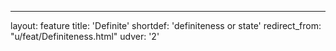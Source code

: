 ---
layout: feature
title: 'Definite'
shortdef: 'definiteness or state'
redirect_from: "u/feat/Definiteness.html"
udver: '2'
